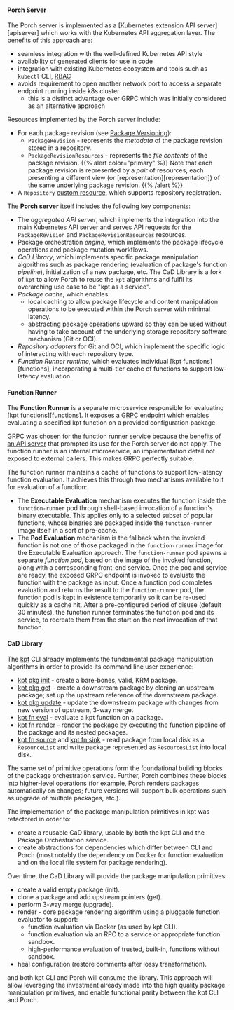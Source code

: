 #### Porch Server

The Porch server is implemented as a [Kubernetes extension API server][apiserver] which works with the Kubernetes API
aggregation layer. The benefits of this approach are:

* seamless integration with the well-defined Kubernetes API style
* availability of generated clients for use in code
* integration with existing Kubernetes ecosystem and tools such as  `kubectl` CLI,
  [RBAC](https://kubernetes.io/docs/reference/access-authn-authz/rbac/)
* avoids requirement to open another network port to access a separate endpoint running inside k8s cluster
  * this is a distinct advantage over GRPC which was initially considered as an alternative approach

Resources implemented by the Porch server include:

* For each package revision (see [Package Versioning](../../2_concepts/concepts_elaborated.md#package-versioning)):
  * `PackageRevision` - represents the *metadata* of the package revision stored in a repository.
  * `PackageRevisionResources` - represents the *file contents* of the package revision.
    {{% alert color="primary" %}}
    Note that each package revision is represented by a *pair* of resources, each presenting a different view (or [representation][representation]) of the same underlying package revision.
    {{% /alert %}}
* A `Repository` [custom resource][crds], which supports repository registration.

The **Porch server** itself includes the following key components:

* The *aggregated API server*, which implements the integration into the main Kubernetes API server and 
  serves API requests for the `PackageRevision` and `PackageRevisionResources` resources.
* Package orchestration *engine*, which implements the package lifecycle operations and package mutation workflows.
* *CaD Library*, which implements specific package manipulation algorithms such as package rendering (evaluation of
  package's function *pipeline*), initialization of a new package, etc. The CaD Library is a fork of `kpt` to allow Porch
  to reuse the `kpt` algorithms and fulfil its overarching use case to be "kpt as a service".
* *Package cache*, which enables:
  * local caching to allow package lifecycle and content manipulation operations to be executed within the Porch server
    with minimal latency.
  * abstracting package operations upward so they can be used without having to take account of the underlying storage
    repository software mechanism (Git or OCI).
* *Repository adapters* for Git and OCI, which implement the specific logic of interacting with each repository type.
* *Function Runner runtime*, which evaluates individual [kpt functions][functions], incorporating a multi-tier cache of
  functions to support low-latency evaluation.

#### Function Runner

The **Function Runner** is a separate microservice responsible for evaluating [kpt functions][functions]. It exposes
a [GRPC](https://grpc.io/) endpoint which enables evaluating a specified kpt function on a provided configuration package.

GRPC was chosen for the function runner service because the [benefits of an API server](../../2_concepts/porch_concepts.md#grpc-api) that prompted its use
for the Porch server do not apply. The function runner is an internal microservice, an implementation detail not exposed
to external callers. This makes GRPC perfectly suitable.

The function runner maintains a cache of functions to support low-latency function evaluation. It achieves this through
two mechanisms available to it for evaluation of a function:

* The **Executable Evaluation** mechanism executes the function inside the `function-runner` pod through shell-based
  invocation of a function's binary executable. This applies only to a selected subset of popular functions, whose binaries
  are packaged inside the `function-runner` image itself in a sort of pre-cache.
* The **Pod Evaluation** mechanism is the fallback when the invoked function is not one of those packaged in the `function-runner`
  image for the Executable Evaluation approach. The `function-runner` pod spawns a separate *function pod*, based on the
  image of the invoked function, along with a corresponding front-end service. Once the pod and service are ready, the
  exposed GRPC endpoint is invoked to evaluate the function with the package as input. Once a function pod completes
  evaluation and returns the result to the `function-runner` pod, the function pod is kept in existence temporarily so
  it can be re-used quickly as a cache hit. After a pre-configured period of disuse (default 30 minutes), the function
  runner terminates the function pod and its service, to recreate them from the start on the next invocation of that function.

#### CaD Library

The [kpt](https://kpt.dev/) CLI already implements the fundamental package manipulation algorithms in order to provide its
command line user experience:

* [kpt pkg init](https://kpt.dev/reference/cli/pkg/init/) - create a bare-bones, valid, KRM package.
* [kpt pkg get](https://kpt.dev/reference/cli/pkg/get/) - create a downstream package by cloning an upstream package;
  set up the upstream reference of the downstream package.
* [kpt pkg update](https://kpt.dev/reference/cli/pkg/update/) - update the downstream package with changes from new
  version of upstream, 3-way merge.
* [kpt fn eval](https://kpt.dev/reference/cli/fn/eval/) - evaluate a kpt function on a package.
* [kpt fn render](https://kpt.dev/reference/cli/fn/render/) - render the package by executing the function pipeline of
  the package and its nested packages.
* [kpt fn source](https://kpt.dev/reference/cli/fn/source/) and [kpt fn sink](https://kpt.dev/reference/cli/fn/sink/) -
  read package from local disk as a `ResourceList` and write package represented as `ResourcesList` into local disk.

The same set of primitive operations form the foundational building blocks of the package orchestration service. Further,
Porch combines these blocks into higher-level operations (for example, Porch renders packages automatically on changes;
future versions will support bulk operations such as upgrade of multiple packages, etc.).

The implementation of the package manipulation primitives in kpt was refactored in order to:

* create a reusable CaD library, usable by both the kpt CLI and the Package Orchestration service.
* create abstractions for dependencies which differ between CLI and Porch (most notably the dependency on Docker for
  function evaluation and on the local file system for package rendering).

Over time, the CaD Library will provide the package manipulation primitives:

* create a valid empty package (init).
* clone a package and add upstream pointers (get).
* perform 3-way merge (upgrade).
* render - core package rendering algorithm using a pluggable function evaluator to support:
  * function evaluation via Docker (as used by kpt CLI).
  * function evaluation via an RPC to a service or appropriate function sandbox.
  * high-performance evaluation of trusted, built-in, functions without sandbox.
* heal configuration (restore comments after lossy transformation).

and both kpt CLI and Porch will consume the library. This approach will allow leveraging the investment already made into
the high quality package manipulation primitives, and enable functional parity between the kpt CLI and Porch.


<!-- Reference links -->
[crds]: https://kubernetes.io/docs/concepts/extend-kubernetes/api-extension/custom-resources/